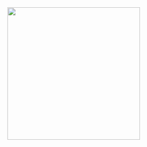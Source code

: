 <!-- ## Hi there 👋 -->

<!--
<a href="https://github.com/nOo9ya">
  <img height=200 align="center" src="https://github-readme-stats.vercel.app/api?username=nOo9ya" />
</a>
<a href="https://github.com/nOo9ya">
  <img height=200 align="center" src="https://github-readme-stats.vercel.app/api/top-langs?username=nOo9ya&layout=compact&langs_count=8&card_width=320" />
</a>
-->

<a href="https://github.com/nOo9ya" style="align:center">
  <img height=300 align="center" src="https://github-readme-stats.vercel.app/api/top-langs?username=nOo9ya&layout=compact&langs_count=22&card_width=640" />
</a>




<!--
<a href="https://github.com/anuraghazra/github-readme-stats">
  <img align="center" src="https://github-readme-stats.vercel.app/api/pin/?username=anuraghazra&repo=github-readme-stats" />
</a>
<a href="https://github.com/anuraghazra/convoychat">
  <img align="center" src="https://github-readme-stats.vercel.app/api/pin/?username=anuraghazra&repo=convoychat" />
</a>
-->

<!--
**nOo9ya/nOo9ya** is a ✨ _special_ ✨ repository because its `README.md` (this file) appears on your GitHub profile.

Here are some ideas to get you started:

- 🔭 I’m currently working on ...
- 🌱 I’m currently learning ...
- 👯 I’m looking to collaborate on ...
- 🤔 I’m looking for help with ...
- 💬 Ask me about ...
- 📫 How to reach me: ...
- 😄 Pronouns: ...
- ⚡ Fun fact: ...
-->
